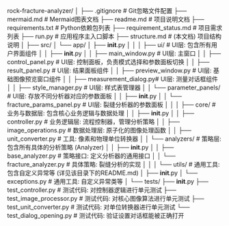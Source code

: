 rock-fracture-analyzer/
│
├── .gitignore              # Git忽略文件配置
├── mermaid.md              # Mermaid图表文档
├── readme.md               # 项目说明文档
├── requirements.txt        # Python依赖包列表
├── requirement_status.md   # 项目需求列表
├── run.py                  # 应用程序主入口脚本
├── structure.md            # (本文档) 项目结构说明
│
├── src/
│   └── app/
│       ├── __init__.py
│       │
│       ├── ui/                     # UI层: 包含所有用户界面组件
│       │   ├── __init__.py
│       │   ├── main_window.py       # UI层: 主窗口
│       │   ├── control_panel.py     # UI层: 控制面板，负责模式选择和参数面板切换
│       │   ├── result_panel.py      # UI层: 结果面板组件
│       │   ├── preview_window.py    # UI层: 基础图像预览窗口组件
│       │   ├── measurement_dialog.py# UI层: 测量对话框组件
│       │   ├── style_manager.py     # UI层: 样式表管理器
│       │   └── parameter_panels/    # UI层: 存放不同分析器对应的参数面板
│       │       ├── __init__.py
│       │       └── fracture_params_panel.py # UI层: 裂缝分析器的参数面板
│       │
│       ├── core/                   # 业务与数据层: 包含核心业务逻辑与数据处理
│       │   ├── __init__.py
│       │   ├── controller.py        # 业务逻辑层: 流程控制器，管理分析策略
│       │   ├── image_operations.py  # 数据处理层: 原子化的图像处理函数
│       │   ├── unit_converter.py    # 工具: 像素和物理单位转换器
│       │   └── analyzers/           # 策略层: 包含所有具体的分析策略 (Analyzer)
│       │       ├── __init__.py
│       │       ├── base_analyzer.py # 策略接口: 定义分析器的通用接口
│       │       └── fracture_analyzer.py # 具体策略: 裂缝分析的实现
│       │
│       └── utils/                  # 通用工具: 包含自定义异常等 (详见该目录下的README.md)
│           ├── __init__.py
│           └── exceptions.py        # 通用工具: 自定义异常类等
│
└── tests/
    ├── __init__.py
    ├── test_controller.py          # 测试代码: 对控制器逻辑进行单元测试
    ├── test_image_processor.py     # 测试代码: 对核心图像算法进行单元测试
    ├── test_unit_converter.py      # 测试代码: 对单位转换器进行单元测试
    └── test_dialog_opening.py      # 测试代码: 验证设置对话框能被正确打开